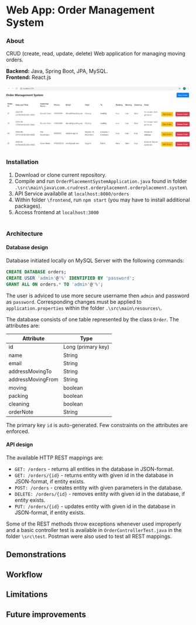 # Web App: Order Management System

### About

CRUD (create, read, update, delete) Web application for managing moving orders.

**Backend:** Java, Spring Boot, JPA, MySQL.<br/>
**Frontend:** React.js
<br/><br/>
<img src="https://raw.githubusercontent.com/amoeedm/order-placement-system/master/img/main_image.PNG">

### Installation

1. Download or clone current repository.
2. Compile and run `OrderPlacementSystemApplication.java` found in folder `.\src\main\java\com.crudrest.orderplacement.orderplacement.system\`
3. API Service availablle at `localhost:8080/orders`
4. Within folder `\frontend`, run `npm start` (you may have to install additional packages).
5. Access frontend at `localhost:3000`
<br/><br/>

### Architecture

#### Database design

Database initiated locally on MySQL Server with the following commands:
```sql
CREATE DATABASE orders;
CREATE USER 'admin'@'%' IDENTIFIED BY 'password';
GRANT ALL ON orders.* TO 'admin'@'%';
```
The user is adviced to use more secure username then `admin` and password as `password`. Corresponding changes must be applied to `application.properties` within the folder `.\src\main\resources\`. 

The database consists of one table represented by the class `Order`. The attributes are:

| Attribute  |  Type  | 
|---|---|
| id  | Long (primary key)  |
| name  | String  |
|  email |  String |
|  addressMovingTo |  String |
|  addressMovingFrom |  String |
|  moving |  boolean |
|  packing |  boolean |
|  cleaning |  boolean |
|  orderNote |  String |

The primary key `id` is auto-generated. Few constraints on the attributes are enforced.

#### API design

The available HTTP REST mappings are:
* `GET: /orders` - returns all entities in the database in JSON-format.
* `GET: /orders/{id}` - returns entity with given id in the database in JSON-format, if entity exists.
* `POST: /orders` - creates entity with given parameters in the database.
* `DELETE: /orders/{id}` - removes entity with given id in the database, if entity exists.
* `PUT: /orders/{id}` - updates entity with given id in the database in JSON-format, if entity exists.

Some of the REST methods throw exceptions whenever used improperly and a basic controller test is available in `OrderControllerTest.java` in the folder `\src\test`. Postman were also used to test all REST mappings.



## Demonstrations

## Workflow

## Limitations

## Future improvements
